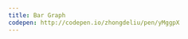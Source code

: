 ```yaml
---
title: Bar Graph                         
codepen: http://codepen.io/zhongdeliu/pen/yMggpX 
---
```

